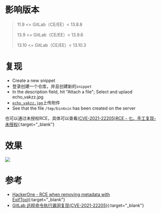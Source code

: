 # 影响版本


> 11.9 <=  GitLab（CE/EE）< 13.8.8
>
> 13.9 <=  GitLab（CE/EE）< 13.9.6
>
> 13.10 <= GitLab（CE/EE）< 13.10.3

# 复现

- Create a new snippet
- 登录创建一个仓库，并且创建新的`snippet`
- In the description field, hit "Attach a file"; Select and uplaod echo_vakzz.jpg
- [`echo_vakzz.jpg`](https://github.com/Bin4xin/bigger-than-bigger/blob/master/CoVV/Gitlab/CVE-2021-22205/echo_vakzz.jpg)上传附件
- See that the file `/tmp/bin4xin` has been created on the server

也可以通过未授权RCE，具体可以查看[(CVE-2021-22205)RCE - 七、手工复现-未授权](https://www.freebuf.com/articles/web/303375.html){:target="_blank"}

# 效果

![](./cve-2021-22205.gif)

# 参考

- [HackerOne - RCE when removing metadata with ExifTool](https://hackerone.com/reports/1154542){:target="_blank"}
- [GitLab 远程命令执行漏洞复现(CVE-2021-22205)](https://www.freebuf.com/articles/web/303375.html){:target="_blank"}